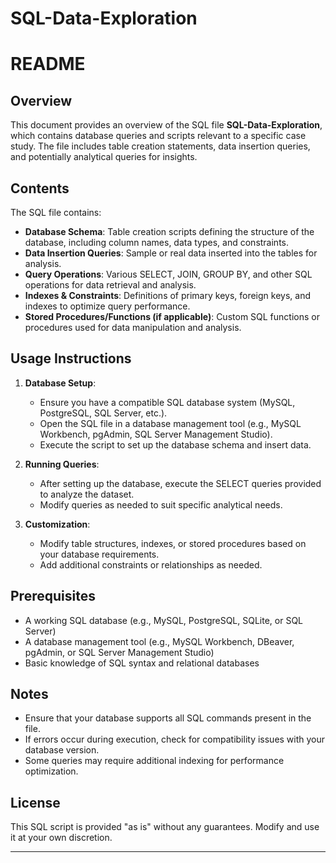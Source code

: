 # SQL-Data-Exploration

# README

## Overview
This document provides an overview of the SQL file **SQL-Data-Exploration**, which contains database queries and scripts relevant to a specific case study. The file includes table creation statements, data insertion queries, and potentially analytical queries for insights.

## Contents
The SQL file contains:
- **Database Schema**: Table creation scripts defining the structure of the database, including column names, data types, and constraints.
- **Data Insertion Queries**: Sample or real data inserted into the tables for analysis.
- **Query Operations**: Various SELECT, JOIN, GROUP BY, and other SQL operations for data retrieval and analysis.
- **Indexes & Constraints**: Definitions of primary keys, foreign keys, and indexes to optimize query performance.
- **Stored Procedures/Functions (if applicable)**: Custom SQL functions or procedures used for data manipulation and analysis.

## Usage Instructions
1. **Database Setup**:
   - Ensure you have a compatible SQL database system (MySQL, PostgreSQL, SQL Server, etc.).
   - Open the SQL file in a database management tool (e.g., MySQL Workbench, pgAdmin, SQL Server Management Studio).
   - Execute the script to set up the database schema and insert data.

2. **Running Queries**:
   - After setting up the database, execute the SELECT queries provided to analyze the dataset.
   - Modify queries as needed to suit specific analytical needs.

3. **Customization**:
   - Modify table structures, indexes, or stored procedures based on your database requirements.
   - Add additional constraints or relationships as needed.

## Prerequisites
- A working SQL database (e.g., MySQL, PostgreSQL, SQLite, or SQL Server)
- A database management tool (e.g., MySQL Workbench, DBeaver, pgAdmin, or SQL Server Management Studio)
- Basic knowledge of SQL syntax and relational databases

## Notes
- Ensure that your database supports all SQL commands present in the file.
- If errors occur during execution, check for compatibility issues with your database version.
- Some queries may require additional indexing for performance optimization.

## License
This SQL script is provided "as is" without any guarantees. Modify and use it at your own discretion.

---
